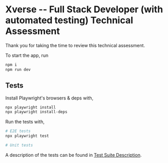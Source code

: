 # Xverse -- Full Stack Developer (with automated testing) Technical Assessment

Thank you for taking the time to review this technical assessment.

To start the app, run

```bash
npm i
npm run dev
```

## Tests

Install Playwright's browsers & deps with,

```bash
npx playwright install
npx playwright install-deps
```

Run the tests with,

```bash
# E2E tests
npx playwright test

# Unit tests

```

A description of the tests can be found in [Test Suite Description](https://docs.google.com/document/d/1ltg2GOkZKQCe_7uEJ8Zg73ro6oKRZAzS7-z6Mv6cQJw/edit?usp=sharing).
